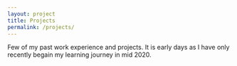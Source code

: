 ```yaml
---
layout: project
title: Projects
permalink: /projects/
---
```


Few of my past work experience and projects. It is early days as I have only recently begain my learning journey in mid 2020.
